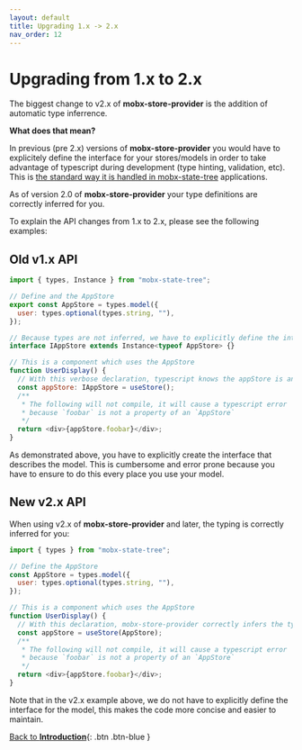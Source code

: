 ```yaml
---
layout: default
title: Upgrading 1.x -> 2.x
nav_order: 12
---
```


# Upgrading from 1.x to 2.x

The biggest change to v2.x of **mobx-store-provider** is the addition of automatic type inferrence.

**What does that mean?**

In previous (pre 2.x) versions of **mobx-store-provider** you would have to explicitely define the interface for your stores/models in order to take advantage of typescript during development (type hinting, validation, etc). This is [the standard way it is handled in mobx-state-tree](https://mobx-state-tree.js.org/tips/typescript#using-a-mst-type-at-design-time) applications.

As of version 2.0 of **mobx-store-provider** your type definitions are correctly inferred for you.

To explain the API changes from 1.x to 2.x, please see the following examples:

## Old v1.x API

```javascript
import { types, Instance } from "mobx-state-tree";

// Define and the AppStore
export const AppStore = types.model({
  user: types.optional(types.string, ""),
});

// Because types are not inferred, we have to explicitly define the interface
interface IAppStore extends Instance<typeof AppStore> {}

// This is a component which uses the AppStore
function UserDisplay() {
  // With this verbose declaration, typescript knows the appStore is an AppStore
  const appStore: IAppStore = useStore();
  /**
   * The following will not compile, it will cause a typescript error
   * because `foobar` is not a property of an `AppStore`
   */
  return <div>{appStore.foobar}</div>;
}
```

As demonstrated above, you have to explicitly create the interface that describes the model. This is cumbersome and error prone because you have to ensure to do this every place you use your model.

## New v2.x API

When using v2.x of **mobx-store-provider** and later, the typing is correctly inferred for you:

```javascript
import { types } from "mobx-state-tree";

// Define the AppStore
const AppStore = types.model({
  user: types.optional(types.string, ""),
});

// This is a component which uses the AppStore
function UserDisplay() {
  // With this declaration, mobx-store-provider correctly infers the type for AppStore
  const appStore = useStore(AppStore);
  /**
   * The following will not compile, it will cause a typescript error
   * because `foobar` is not a property of an `AppStore`
   */
  return <div>{appStore.foobar}</div>;
}
```

Note that in the v2.x example above, we do not have to explicitly define the interface for the model, this makes the code more concise and easier to maintain.

[Back to **Introduction**](/){: .btn .btn-blue }
